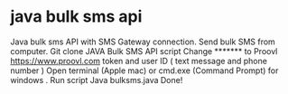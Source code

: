 # java bulk sms api
Java bulk sms API with SMS Gateway connection. Send bulk SMS from computer.
Git clone JAVA Bulk SMS API script
Change ******* to Proovl https://www.proovl.com token and user ID ( text message and phone number )
Open terminal (Apple mac) or cmd.exe (Command Prompt) for windows .
Run script Java bulksms.java
Done!
